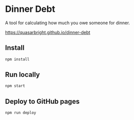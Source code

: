 # Dinner Debt

A tool for calculating how much you owe someone for dinner.

https://quasarbright.github.io/dinner-debt

## Install

```sh
npm install
```

## Run locally

```sh
npm start
```

## Deploy to GitHub pages

```sh
npm run deploy
```